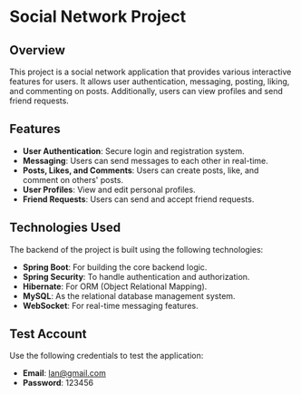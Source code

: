 # Social Network Project

## Overview
This project is a social network application that provides various interactive features for users. It allows user authentication, messaging, posting, liking, and commenting on posts. Additionally, users can view profiles and send friend requests.

## Features
- **User Authentication**: Secure login and registration system.
- **Messaging**: Users can send messages to each other in real-time.
- **Posts, Likes, and Comments**: Users can create posts, like, and comment on others' posts.
- **User Profiles**: View and edit personal profiles.
- **Friend Requests**: Users can send and accept friend requests.

## Technologies Used
The backend of the project is built using the following technologies:
- **Spring Boot**: For building the core backend logic.
- **Spring Security**: To handle authentication and authorization.
- **Hibernate**: For ORM (Object Relational Mapping).
- **MySQL**: As the relational database management system.
- **WebSocket**: For real-time messaging features.

## Test Account
Use the following credentials to test the application:
- **Email**: lan@gmail.com
- **Password**: 123456
